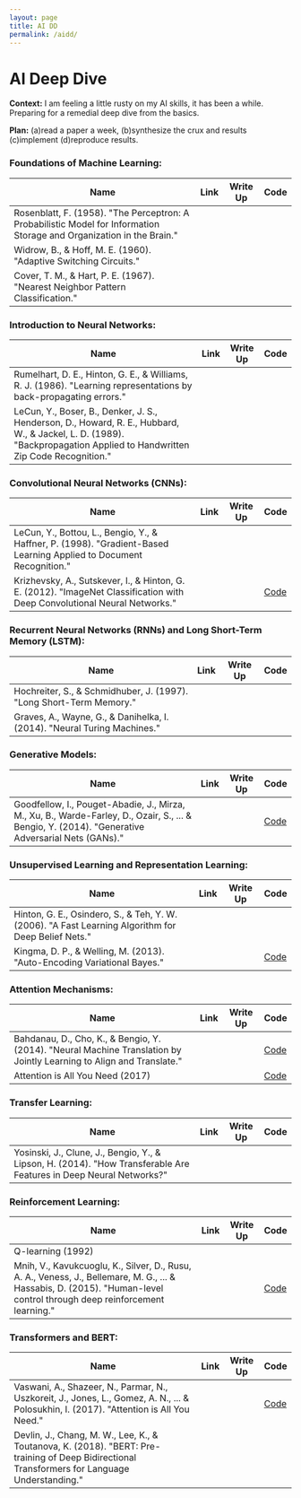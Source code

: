 ```yaml
---
layout: page
title: AI DD
permalink: /aidd/
---
```


# AI Deep Dive

**Context:** I am feeling a little rusty on my AI skills, it has been a while. Preparing for a remedial deep dive from the basics. 

**Plan:** (a)read a paper a week, (b)synthesize the crux and results (c)implement (d)reproduce results.


### Foundations of Machine Learning:
| Name                                                                                                    | Link | Write Up | Code |
|---------------------------------------------------------------------------------------------------------|------|----------|------|
| Rosenblatt, F. (1958). "The Perceptron: A Probabilistic Model for Information Storage and Organization in the Brain." |      |          |      |
| Widrow, B., & Hoff, M. E. (1960). "Adaptive Switching Circuits."                                         |      |          |      |
| Cover, T. M., & Hart, P. E. (1967). "Nearest Neighbor Pattern Classification."                           |      |          |      |

### Introduction to Neural Networks:
| Name                                                                                                    | Link | Write Up | Code |
|---------------------------------------------------------------------------------------------------------|------|----------|------|
| Rumelhart, D. E., Hinton, G. E., & Williams, R. J. (1986). "Learning representations by back-propagating errors." |      |          |      |
| LeCun, Y., Boser, B., Denker, J. S., Henderson, D., Howard, R. E., Hubbard, W., & Jackel, L. D. (1989). "Backpropagation Applied to Handwritten Zip Code Recognition." |      |          |      |

### Convolutional Neural Networks (CNNs):
| Name                                                                                                    | Link | Write Up | Code |
|---------------------------------------------------------------------------------------------------------|------|----------|------|
| LeCun, Y., Bottou, L., Bengio, Y., & Haffner, P. (1998). "Gradient-Based Learning Applied to Document Recognition." |      |          |      |
| Krizhevsky, A., Sutskever, I., & Hinton, G. E. (2012). "ImageNet Classification with Deep Convolutional Neural Networks." |      |          | [Code](https://github.com/BVLC/caffe/tree/master/models/bvlc_googlenet) |

### Recurrent Neural Networks (RNNs) and Long Short-Term Memory (LSTM):
| Name                                                                                                    | Link | Write Up | Code |
|---------------------------------------------------------------------------------------------------------|------|----------|------|
| Hochreiter, S., & Schmidhuber, J. (1997). "Long Short-Term Memory."                                       |      |          |      |
| Graves, A., Wayne, G., & Danihelka, I. (2014). "Neural Turing Machines."                                  |      |          |      |

### Generative Models:
| Name                                                                                                    | Link | Write Up | Code |
|---------------------------------------------------------------------------------------------------------|------|----------|------|
| Goodfellow, I., Pouget-Abadie, J., Mirza, M., Xu, B., Warde-Farley, D., Ozair, S., ... & Bengio, Y. (2014). "Generative Adversarial Nets (GANs)." |      |          | [Code](https://github.com/goodfeli/adversarial) |

### Unsupervised Learning and Representation Learning:
| Name                                                                                                    | Link | Write Up | Code |
|---------------------------------------------------------------------------------------------------------|------|----------|------|
| Hinton, G. E., Osindero, S., & Teh, Y. W. (2006). "A Fast Learning Algorithm for Deep Belief Nets."    |      |          |      |
| Kingma, D. P., & Welling, M. (2013). "Auto-Encoding Variational Bayes."                                   |      |          | [Code](https://github.com/dpkingma/nips14-ssl) |

### Attention Mechanisms:
| Name                                                                                                    | Link | Write Up | Code |
|---------------------------------------------------------------------------------------------------------|------|----------|------|
| Bahdanau, D., Cho, K., & Bengio, Y. (2014). "Neural Machine Translation by Jointly Learning to Align and Translate." |      |          | [Code](https://github.com/tensorflow/nmt) |
| Attention is All You Need (2017)                                                                        |      |          | [Code](https://github.com/tensorflow/tensor2tensor) |

### Transfer Learning:
| Name                                                                                                    | Link | Write Up | Code |
|---------------------------------------------------------------------------------------------------------|------|----------|------|
| Yosinski, J., Clune, J., Bengio, Y., & Lipson, H. (2014). "How Transferable Are Features in Deep Neural Networks?" |      |          |      |

### Reinforcement Learning:
| Name                                                                                                    | Link | Write Up | Code |
|---------------------------------------------------------------------------------------------------------|------|----------|------|
| Q-learning (1992)                                                                                       |      |          |      |
| Mnih, V., Kavukcuoglu, K., Silver, D., Rusu, A. A., Veness, J., Bellemare, M. G., ... & Hassabis, D. (2015). "Human-level control through deep reinforcement learning." |      |          | [Code](https://github.com/berkeleydeeprlcourse/homework) |

### Transformers and BERT:
| Name                                                                                                    | Link | Write Up | Code |
|---------------------------------------------------------------------------------------------------------|------|----------|------|
| Vaswani, A., Shazeer, N., Parmar, N., Uszkoreit, J., Jones, L., Gomez, A. N., ... & Polosukhin, I. (2017). "Attention is All You Need." |      |          | [Code](https://github.com/tensorflow/tensor2tensor) |
| Devlin, J., Chang, M. W., Lee, K., & Toutanova, K. (2018). "BERT: Pre-training of Deep Bidirectional Transformers for Language Understanding." |      |          |      |
